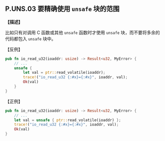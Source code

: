 ## P.UNS.03  要精确使用 `unsafe` 块的范围

**【描述】**

比如只有对调用 C 函数或其他 `unsafe` 函数时才使用 `unsafe` 块，而不要将多余的代码都包入 `unsafe` 块中。

【反例】

```rust
pub fn io_read_u32(ioaddr: usize) -> Result<u32, MyError> {
	// ...
	unsafe {
		let val = ptr::read_volatile(ioaddr);
		trace!("io_read_u32 {:#x}={:#x}", ioaddr, val);
		Ok(val)
	}
}
```

【正例】

```rust
pub fn io_read_u32(ioaddr: usize) -> Result<u32, MyError> {
	// ...
	let val = unsafe { ptr::read_volatile(ioaddr) };
	trace!("io_read_u32 {:#x}={:#x}", ioaddr, val);
	Ok(val)
}
``` 